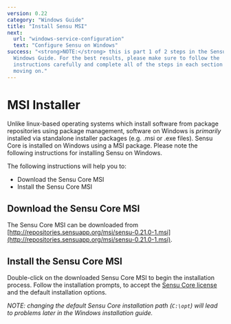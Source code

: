 ```yaml
---
version: 0.22
category: "Windows Guide"
title: "Install Sensu MSI"
next:
  url: "windows-service-configuration"
  text: "Configure Sensu on Windows"
success: "<strong>NOTE:</strong> this is part 1 of 2 steps in the Sensu
  Windows Guide. For the best results, please make sure to follow the
  instructions carefully and complete all of the steps in each section before
  moving on."
---
```


# MSI Installer

Unlike linux-based operating systems which install software from package repositories using package management, software on Windows is _primarily_ installed via standalone installer packages (e.g. .msi or .exe files). Sensu Core is installed on Windows using a MSI package. Please note the following instructions for installing Sensu on Windows.

The following instructions will help you to:

- Download the Sensu Core MSI
- Install the Sensu Core MSI

## Download the Sensu Core MSI

The Sensu Core MSI can be downloaded from [http://repositories.sensuapp.org/msi/sensu-0.21.0-1.msi](http://repositories.sensuapp.org/msi/sensu-0.21.0-1.msi).

## Install the Sensu Core MSI

Double-click on the downloaded Sensu Core MSI to begin the installation process. Follow the installation prompts, to accept the [Sensu Core license](https://github.com/sensu/sensu/blob/master/MIT-LICENSE.txt) and the default installation options.

_NOTE: changing the default Sensu Core installation path (`C:\opt`) will lead to problems later in the Windows installation guide._
